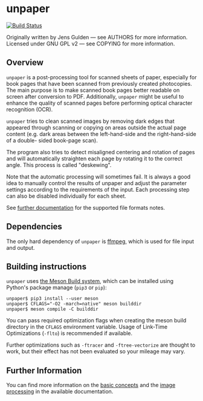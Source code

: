<!--
SPDX-FileCopyrightText: 2005 The unpaper authors

SPDX-License-Identifier: GPL-2.0-only
-->

unpaper
=======

[![Build
Status](https://travis-ci.com/unpaper/unpaper.svg?branch=master)](https://travis-ci.com/unpaper/unpaper)

Originally written by Jens Gulden — see AUTHORS for more information.
Licensed under GNU GPL v2 — see COPYING for more information.

Overview
--------

`unpaper` is a post-processing tool for scanned sheets of paper,
especially for book pages that have been scanned from previously
created photocopies.  The main purpose is to make scanned book pages
better readable on screen after conversion to PDF. Additionally,
`unpaper` might be useful to enhance the quality of scanned pages
before performing optical character recognition (OCR).

`unpaper` tries to clean scanned images by removing dark edges that
appeared through scanning or copying on areas outside the actual page
content (e.g.  dark areas between the left-hand-side and the
right-hand-side of a double- sided book-page scan).

The program also tries to detect misaligned centering and rotation of
pages and will automatically straighten each page by rotating it to
the correct angle. This process is called "deskewing".

Note that the automatic processing will sometimes fail. It is always a
good idea to manually control the results of unpaper and adjust the
parameter settings according to the requirements of the input. Each
processing step can also be disabled individually for each sheet.

See [further documentation][3] for the supported file formats notes.

Dependencies
------------

The only hard dependency of `unpaper` is [ffmpeg][4], which is used for
file input and output.

Building instructions
---------------------

`unpaper` uses [the Meson Build system](https://mesonbuild.com), which
can be installed using Python's package manage (`pip3` or `pip`):

    unpaper$ pip3 install --user meson
    unpaper$ CFLAGS="-O2 -march=native" meson builddir
    unpaper$ meson compile -C builddir

You can pass required optimization flags when creating the meson build directory
in the `CFLAGS` environment variable. Usage of Link-Time Optimizations (`-flto`)
is recommended if available.

Further optimizations such as `-ftracer` and `-ftree-vectorize` are
thought to work, but their effect has not been evaluated so your
mileage may vary.

Further Information
-------------------

You can find more information on the [basic concepts][1] and the
[image processing][2] in the available documentation.

[1]: doc/basic-concepts.md
[2]: doc/image-processing.md
[3]: doc/file-formats.md
[4]: https://www.ffmpeg.org/
